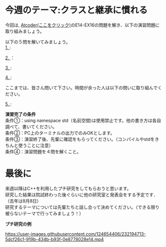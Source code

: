 # 今週のテーマ:クラスと継承に慣れる
今回は, [Atcoder(ここをクリック)](https://atcoder.jp/contests/apg4b/tasks/APG4b_ci)のE14-EX16の問題を解き、以下の演習問題に取り組みましょう。

以下の５問を解いてみましょう。<br>
[1. ]():

[2. ]()：

[3. ]():

[4. ]():

ここまでは、皆さん問いて下さい。時間が余った人は以下の問いに取り組んでください。

[5. ]():

**演習完了の条件**
<br>条件①：using namespace std（名前空間)は使用禁止です。他の書き方は各自調べて、書いてください。
<br>条件②：PC上のターミナルの出力でのみOKとします。
<br>条件③：演習終了後、先輩に確認をもらってください。（コンパイルやstdをきちんと使うことに注意）
<br>条件④：演習問題を４問を解くこと。


# 最後に
来週以降はC++を利用したプチ研究をしてもらおうと思います。
<br>研究した結果は院試終わった後ぐらいに他の研究室と発表会をする予定です．（去年は8月8日）
<br>研究するテーマについては先輩たちと話し合って決めてください。（できる限り被らないテーマで行ってみましょう！）

**プチ研究の例**

https://user-images.githubusercontent.com/124654406/232194713-5dcf26c1-919b-434b-b93f-0e8778028e14.mp4


